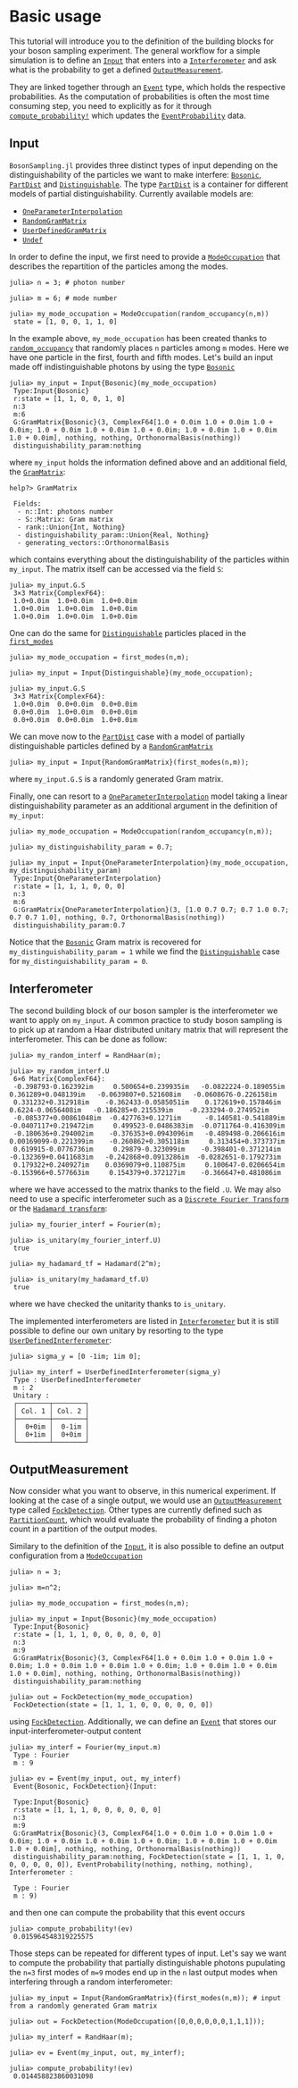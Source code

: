 # Basic usage

This tutorial will introduce you to the definition of the building blocks for your
boson sampling experiment. The general workflow for a simple simulation is to define
an [`Input`](@ref) that enters into a [`Interferometer`](@ref) and ask what is the
probability to get a defined [`OutputMeasurement`](@ref).

They are linked together through an [`Event`](@ref) type, which holds the respective probabilities. As the computation of probabilities is often the most time consuming step, you need to explicitly as for it through [`compute_probability!`](@ref) which updates the [`EventProbability`](@ref) data.

## Input

`BosonSampling.jl` provides three distinct types of input depending on the
distinguishability of the particles we want to make interfere: [`Bosonic`](@ref),
[`PartDist`](@ref) and [`Distinguishable`](@ref). The type [`PartDist`](@ref) is a container for different models of partial distinguishability. Currently available models are:
* [`OneParameterInterpolation`](@ref)
* [`RandomGramMatrix`](@ref)
* [`UserDefinedGramMatrix`](@ref)
* [`Undef`](@ref)

In order to define the input, we first need to provide a [`ModeOccupation`](@ref) that describes the repartition of the particles among the modes.

    julia> n = 3; # photon number

    julia> m = 6; # mode number

    julia> my_mode_occupation = ModeOccupation(random_occupancy(n,m))
     state = [1, 0, 0, 1, 1, 0]

In the example above, `my_mode_occupation` has been created thanks to [`random_occupancy`](@ref) that randomly places `n` particles among `m` modes. Here we have one particle in the first, fourth and fifth modes.
Let's build an input made off indistinguishable photons by using the type [`Bosonic`](@ref)

    julia> my_input = Input{Bosonic}(my_mode_occupation)
     Type:Input{Bosonic}
     r:state = [1, 1, 0, 0, 1, 0]
     n:3
     m:6
     G:GramMatrix{Bosonic}(3, ComplexF64[1.0 + 0.0im 1.0 + 0.0im 1.0 + 0.0im; 1.0 + 0.0im 1.0 + 0.0im 1.0 + 0.0im; 1.0 + 0.0im 1.0 + 0.0im 1.0 + 0.0im], nothing, nothing, OrthonormalBasis(nothing))
     distinguishability_param:nothing

where `my_input` holds the information defined above and an additional field, the [`GramMatrix`](@ref):

    help?> GramMatrix

     Fields:
      - n::Int: photons number
      - S::Matrix: Gram matrix
      - rank::Union{Int, Nothing}
      - distinguishability_param::Union{Real, Nothing}
      - generating_vectors::OrthonormalBasis     

which contains everything about the distinguishability of the particles within `my_input`. The matrix itself can be accessed via the field `S`:

    julia> my_input.G.S
     3×3 Matrix{ComplexF64}:
     1.0+0.0im  1.0+0.0im  1.0+0.0im
     1.0+0.0im  1.0+0.0im  1.0+0.0im
     1.0+0.0im  1.0+0.0im  1.0+0.0im

One can do the same for [`Distinguishable`](@ref) particles placed in the [`first_modes`](@ref)

    julia> my_mode_occupation = first_modes(n,m);

    julia> my_input = Input{Distinguishable}(my_mode_occupation);

    julia> my_input.G.S
     3×3 Matrix{ComplexF64}:
     1.0+0.0im  0.0+0.0im  0.0+0.0im
     0.0+0.0im  1.0+0.0im  0.0+0.0im
     0.0+0.0im  0.0+0.0im  1.0+0.0im

We can move now to the [`PartDist`](@ref) case with a model of partially distinguishable particles defined by a [`RandomGramMatrix`](@ref)

    julia> my_input = Input{RandomGramMatrix}(first_modes(n,m));

where `my_input.G.S` is a randomly generated Gram matrix.

Finally, one can resort to a [`OneParameterInterpolation`](@ref) model taking a linear distinguishability
parameter as an additional argument in the definition of `my_input`:

    julia> my_mode_occupation = ModeOccupation(random_occupancy(n,m));

    julia> my_distinguishability_param = 0.7;

    julia> my_input = Input{OneParameterInterpolation}(my_mode_occupation, my_distinguishability_param)
     Type:Input{OneParameterInterpolation}
     r:state = [1, 1, 1, 0, 0, 0]
     n:3
     m:6
     G:GramMatrix{OneParameterInterpolation}(3, [1.0 0.7 0.7; 0.7 1.0 0.7; 0.7 0.7 1.0], nothing, 0.7, OrthonormalBasis(nothing))
     distinguishability_param:0.7

Notice that the [`Bosonic`](@ref) Gram matrix is recovered for `my_distinguishability_param = 1`
while we find the [`Distinguishable`](@ref) case for `my_distinguishability_param = 0`.  

## Interferometer

The second building block of our boson sampler is the interferometer
we want to apply on `my_input`. A common practice to study boson sampling is to
pick up at random a Haar distributed unitary matrix that will represent the interferometer.
This can be done as follow:

    julia> my_random_interf = RandHaar(m);

    julia> my_random_interf.U
     6×6 Matrix{ComplexF64}:
     -0.398793-0.162392im     0.500654+0.239935im   -0.0822224-0.189055im     0.361289+0.048139im   -0.0639807+0.521608im   -0.0608676-0.226158im
     0.331232+0.312918im    -0.362433-0.0585051im    0.172619+0.157846im       0.6224-0.0656408im   -0.186285+0.215539im    -0.233294-0.274952im
     -0.085377+0.00861048im  -0.427763+0.1271im      -0.140581-0.541889im   -0.0407117+0.219472im     0.499523-0.0486383im  -0.0711764-0.416309im
     -0.180636+0.294002im    -0.376353+0.0943096im   -0.489498-0.206616im   0.00169099-0.221399im    -0.260862+0.305118im     0.313454+0.373737im
     0.619915-0.0776736im     0.29879-0.323099im    -0.398401-0.371214im    -0.132369+0.0411683im   -0.242868+0.0913286im  -0.0282651-0.179273im
     0.179322+0.240927im    0.0369079+0.110875im     0.100647-0.0206654im   -0.153966+0.577663im     0.154379+0.372127im    -0.366647+0.481086im

where we have accessed to the matrix thanks to the field `.U`.
We may also need to use a specific interferometer such as a [`Discrete Fourier Transform`](https://en.wikipedia.org/wiki/Discrete_Fourier_transform) or the [`Hadamard transform`](https://en.wikipedia.org/wiki/Hadamard_transform):

    julia> my_fourier_interf = Fourier(m);

    julia> is_unitary(my_fourier_interf.U)
     true

    julia> my_hadamard_tf = Hadamard(2^m);

    julia> is_unitary(my_hadamard_tf.U)
     true

where we have checked the unitarity thanks to `is_unitary`.

The implemented interferometers are listed in [`Interferometer`](@ref) but it is still
possible to define our own unitary by resorting to the type [`UserDefinedInterferometer`](@ref):

    julia> sigma_y = [0 -1im; 1im 0];

    julia> my_interf = UserDefinedInterferometer(sigma_y)
     Type : UserDefinedInterferometer
     m : 2
     Unitary :
     ┌────────┬────────┐
     │ Col. 1 │ Col. 2 │
     ├────────┼────────┤
     │  0+0im │  0-1im │
     │  0+1im │  0+0im │
     └────────┴────────┘

## OutputMeasurement

Now consider what you want to observe, in this numerical experiment. If looking at the case of a single output, we would use an [`OutputMeasurement`](@ref) type called [`FockDetection`](@ref). Other types are currently defined such as [`PartitionCount`](@ref), which would evaluate the probability of finding a photon count in a partition of the output modes.

Similary to the definition of the [`Input`](@ref), it is also possible to define an output configuration from a [`ModeOccupation`](@ref)

    julia> n = 3;

    julia> m=n^2;

    julia> my_mode_occupation = first_modes(n,m);

    julia> my_input = Input{Bosonic}(my_mode_occupation)
     Type:Input{Bosonic}
     r:state = [1, 1, 1, 0, 0, 0, 0, 0, 0]
     n:3
     m:9
     G:GramMatrix{Bosonic}(3, ComplexF64[1.0 + 0.0im 1.0 + 0.0im 1.0 + 0.0im; 1.0 + 0.0im 1.0 + 0.0im 1.0 + 0.0im; 1.0 + 0.0im 1.0 + 0.0im 1.0 + 0.0im], nothing, nothing, OrthonormalBasis(nothing))
     distinguishability_param:nothing

    julia> out = FockDetection(my_mode_occupation)
     FockDetection(state = [1, 1, 1, 0, 0, 0, 0, 0, 0])

using [`FockDetection`](@ref). Additionally, we can define an [`Event`](@ref) that stores our input-interferometer-output content

    julia> my_interf = Fourier(my_input.m)
     Type : Fourier
     m : 9

    julia> ev = Event(my_input, out, my_interf)
     Event{Bosonic, FockDetection}(Input:

     Type:Input{Bosonic}
     r:state = [1, 1, 1, 0, 0, 0, 0, 0, 0]
     n:3
     m:9
     G:GramMatrix{Bosonic}(3, ComplexF64[1.0 + 0.0im 1.0 + 0.0im 1.0 + 0.0im; 1.0 + 0.0im 1.0 + 0.0im 1.0 + 0.0im; 1.0 + 0.0im 1.0 + 0.0im 1.0 + 0.0im], nothing, nothing, OrthonormalBasis(nothing))
     distinguishability_param:nothing, FockDetection(state = [1, 1, 1, 0, 0, 0, 0, 0, 0]), EventProbability(nothing, nothing, nothing), Interferometer :

     Type : Fourier
     m : 9)

and then one can compute the probability that this event occurs

    julia> compute_probability!(ev)
     0.015964548319225575

Those steps can be repeated for different types of input. Let's say we want to
compute the probability that partially distinguishable photons pupulating the `n=3`
first modes of `m=9` modes end up in the `n` last output modes when interfering through
a random interferometer:

    julia> my_input = Input{RandomGramMatrix}(first_modes(n,m)); # input from a randomly generated Gram matrix

    julia> out = FockDetection(ModeOccupation([0,0,0,0,0,0,1,1,1]));

    julia> my_interf = RandHaar(m);

    julia> ev = Event(my_input, out, my_interf);

    julia> compute_probability!(ev)
     0.014458823860031098

